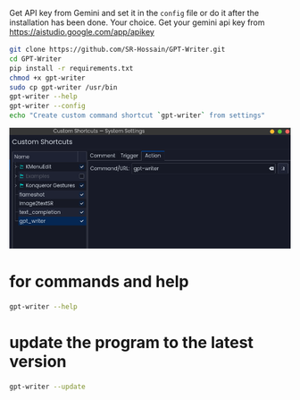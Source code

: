 Get API key from Gemini and set it in the `config` file or do it after the installation has been done. Your choice.
Get your gemini api key from https://aistudio.google.com/app/apikey


```bash
git clone https://github.com/SR-Hossain/GPT-Writer.git
cd GPT-Writer
pip install -r requirements.txt
chmod +x gpt-writer
sudo cp gpt-writer /usr/bin
gpt-writer --help
gpt-writer --config
echo "Create custom command shortcut `gpt-writer` from settings"
```

![1736278654735](image/README/1736278654735.png)


# for commands and help
```bash
gpt-writer --help
```


# update the program to the latest version
```bash
gpt-writer --update
```

